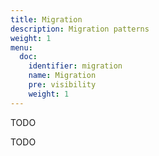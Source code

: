 ```yaml
---
title: Migration
description: Migration patterns
weight: 1
menu:
  doc:
    identifier: migration
    name: Migration
    pre: visibility
    weight: 1
---
```


TODO

TODO